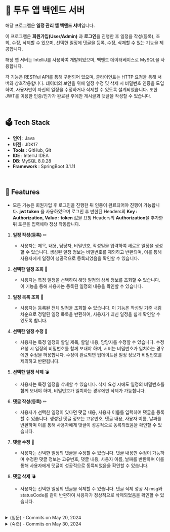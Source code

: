 # 📅 투두 앱 백엔드 서버

해당 프로그램은 **일정 관리 앱 백엔드 서버**입니다.<br/>

이 프로그램은 **회원가입(User/Admin)** 과 **로그인**을 진행한 후 일정을 작성(등록), 조회, 수정, 삭제할 수 있으며, 선택한 일정에 댓글을 등록, 수정, 삭제할 수 있는 기능을 제공합니다.

해당 앱 서버는 IntelliJ를 사용하여 개발되었으며, 백엔드 데이터베이스로 MySQL을 사용합니다. 

각 기능은 RESTful API를 통해 구현되어 있으며, 클라이언트는 HTTP 요청을 통해 서버와 상호작용합니다. 데이터의 보안을 위해 일정 수정 및 삭제 시 비밀번호 인증을 도입하여, 사용자만이 자신의 일정을 수정하거나 삭제할 수 있도록 설계되었습니다. 또한 JWT를 이용한 인증/인가가 완료된 후에만 게시글과 댓글을 작성할 수 있습니다.

<br>

## 🗳 Tech Stack
-   **언어**  : Java
-   **버전** : JDK17
-   **Tools** : GitHub, Git
-   **IDE** : IntelliJ IDEA
-   **DB**: MySQL 8.0.28
-   **Framework** : SpringBoot 3.1.11

<br>

## 🌠 Features

- 모든 기능은 회원가입 후 로그인을 진행한 뒤 인증이 완료되어야 진행이 가능합니다. **jwt token** 을 사용하였으며 로그인 후 반한된 Headers의 **Key : Authorization, Value : token** 값을 요청 Headers의 **Authorization**을 추가한 뒤 토큰을 입력해야 정상 작동합니다.

1. **일정 작성(등록)** ✏

    - 사용자는 제목, 내용, 담당자, 비밀번호, 작성일을 입력하여 새로운 일정을 생성할 수 있습니다. 생성된 일정 정보는 비밀번호를 제외하고 반환되며, 이를 통해 사용자에게 일정이 성공적으로 등록되었음을 확인할 수 있습니다.

2. **선택한 일정 조회** 📑

    - 사용자는 특정 일정을 선택하여 해당 일정의 상세 정보를 조회할 수 있습니다. 이 기능을 통해 사용자는 등록된 일정의 내용을 확인할 수 있습니다.
  
3. **일정 목록 조회** 🧾

    - 사용자는 등록된 전체 일정을 조회할 수 있습니다. 이 기능은 작성일 기준 내림차순으로 정렬된 일정 목록을 반환하여, 사용자가 최신 일정을 쉽게 확인할 수 있도록 합니다.
  
4. **선택한 일정 수정** 🔨

    - 사용자는 특정 일정의 할일 제목, 할일 내용, 담당자를 수정할 수 있습니다. 수정 요청 시 일정의 비밀번호를 함께 보내야 하며, 서버는 비밀번호가 일치하는 경우에만 수정을 허용합니다. 수정이 완료되면 업데이트된 일정 정보가 비밀번호를 제외하고 반환됩니다.
  
5. **선택한 일정 삭제** 💣

     - 사용자는 특정 일정을 삭제할 수 있습니다. 삭제 요청 시에도 일정의 비밀번호를 함께 보내야 하며, 비밀번호가 일치하는 경우에만 삭제가 가능합니다.
  
6. **댓글 작성(등록)** ✏

     - 사용자가 선택한 일정이 있다면 댓글 내용, 사용자 이름를 입력하여 댓글을 등록할 수 있습니다. 생성된 댓글 정보는 고유번호, 댓글 내용, 사용자 이름, 날짜를 반환하며 이를 통해 사용자에게 댓글이 성공적으로 동륵되었음을 확인할 수 있습니다.
  
7. **댓글 수정** 🔨

    - 사용자는 선택한 일정의 댓글을 수정할 수 있습니다. 댓글 내용만 수정이 가능하며 수정한 댓글 정보는 고유번호, 댓글 내용, 사용자 이름, 날짜를 반환하며 이를 통해 사용자에게 댓글이 성공적으로 동륵되었음을 확인할 수 있습니다.

8. **댓글 삭제** 💣

    - 사용자는 선택한 일정의 댓글을 삭제할 수 있습니다. 댓글 삭제 성공 시 msg와 statusCode를 같이 반환하여 사용자가 정상적으로 삭제되었음을 확인할 수 있습니다.
    
<br>

<details>
<summary>(입문) - Commits on May 20, 2024 </summary>
<div markdown="1">
  
## 🖼 Use Case Diagram

![image](https://github.com/LeeNaYoung240/schedule-management-program/assets/107848521/c471c73f-4449-4c0f-91e5-46df6a3898f3)

<br>

## 🧬 ERD DIAGRAM

![image](https://github.com/LeeNaYoung240/schedule-management-program/assets/107848521/1fd0153f-de24-4475-be91-fdd47c5a474f)

<br>

## 🔨 API 명세서

![image](https://github.com/LeeNaYoung240/schedule-management-program/assets/107848521/e4799c98-48ef-4cff-a594-8b063be60f24)

<br>

## 📸 video

<details>
<summary>일정 작성(등록)</summary>
<div markdown="1">
  
https://github.com/LeeNaYoung240/schedule-management-program/assets/107848521/b09d7d76-4c25-43c7-8124-f28d7bad530a

</div>
</details>

<details>
<summary>선택한 일정 조회</summary>
<div markdown="1">
  
https://github.com/LeeNaYoung240/schedule-management-program/assets/107848521/1e171676-0bf2-49ae-8445-4e78741c79aa

</div>
</details>

<details>
<summary>일정 목록 조회</summary>
<div markdown="1">
  
https://github.com/LeeNaYoung240/schedule-management-program/assets/107848521/f9d26eb7-ac5c-427b-a035-92408f4ed496

</div>
</details>

<details>
<summary>선택한 일정 수정</summary>
<div markdown="1">
  
https://github.com/LeeNaYoung240/schedule-management-program/assets/107848521/967e31d6-58ae-4afb-9a08-893b3429e2f3

</div>
</details>

<details>
<summary>선택한 일정 삭제</summary>
<div markdown="1">
  
https://github.com/LeeNaYoung240/schedule-management-program/assets/107848521/ae18a9cd-3dd8-4a88-8474-49f1a9a835ee

</div>
</details>

<br>

## 🩹 개선 사항

<details>
<summary>개선 사항</summary>
<div markdown="1">

![image](https://github.com/LeeNaYoung240/schedule-management-program/assets/107848521/3b38de04-20ae-4fc9-9b47-ad3a749ea8f7)

- JPA Auditing 적용하여 date 자동으로 저장되게 변환

</div>
</details>

</div>
</details>

<details>
<summary>(숙련) - Commits on May 30, 2024 </summary>
<div markdown="1">

## 🖼 Use Case Diagram

![image](https://github.com/LeeNaYoung240/schedule-management-program/assets/107848521/560a5181-5df6-4b28-a0a2-3e91ce14d436)

<br>

## 🧬 ERD DIAGRAM

![image](https://github.com/LeeNaYoung240/schedule-management-program/assets/107848521/aaa9ad03-7978-4867-a2a1-06fa9f239c19)

<br>

## 🔨 API 명세서
<details>
<summary>회원가입</summary>
<div markdown="1">
    
 ![image](https://github.com/LeeNaYoung240/schedule-management-program/assets/107848521/2e0dfc00-6699-45fc-bd99-1ba64fab481b)

</div>
</details>

<details>
<summary>로그인</summary>
<div markdown="1">
    
![image](https://github.com/LeeNaYoung240/schedule-management-program/assets/107848521/579d60ce-4581-4670-98cd-b0e39f096589)


</div>
</details>

<details>
<summary>게시글(일정)</summary>
<div markdown="1">
    
![image](https://github.com/LeeNaYoung240/schedule-management-program/assets/107848521/455640a4-8ac7-4e25-a141-2e298bfef356)

</div>
</details>

<details>
<summary>댓글</summary>
<div markdown="1">
    
![image](https://github.com/LeeNaYoung240/schedule-management-program/assets/107848521/47375d87-e7a8-418a-b6e0-73248283f0c3)

</div>
</details>

<br>

## 📸 video

<details>
<summary>회원가입</summary>
<div markdown="1">
  

https://github.com/LeeNaYoung240/schedule-management-program/assets/107848521/21e82819-083a-4167-b3ef-ebe7b9fed0f4


</div>
</details>

<details>
<summary>로그인</summary>
<div markdown="1">
  

https://github.com/LeeNaYoung240/schedule-management-program/assets/107848521/7718d34c-ec51-48e7-97af-ad4c6e5f9f92


</div>
</details>

<details>
<summary>인증</summary>
<div markdown="1">
  

https://github.com/LeeNaYoung240/schedule-management-program/assets/107848521/6b47de35-2a93-4f82-8b4e-56320f7dade7


</div>
</details>

<details>
<summary>일정 등록</summary>
<div markdown="1">
  

https://github.com/LeeNaYoung240/schedule-management-program/assets/107848521/b08d53e0-ba0f-43f5-a96f-a7629695a6fd


</div>
</details>

<details>
<summary>댓글 작성(등록)</summary>
<div markdown="1">
  

https://github.com/LeeNaYoung240/schedule-management-program/assets/107848521/0615b40d-4ebc-48ce-9829-ad69e5483042


</div>
</details>

<details>
<summary>댓글 수정</summary>
<div markdown="1">
  

https://github.com/LeeNaYoung240/schedule-management-program/assets/107848521/83a35e30-57f3-4ed7-a968-1142a03a24c2


</div>
</details>

<details>
<summary>댓글 삭제</summary>
<div markdown="1">
  


https://github.com/LeeNaYoung240/schedule-management-program/assets/107848521/2f78d5b9-6808-4b66-b085-fb2a6e50667f



</div>
</details>

</div>
</details>




</div>
</details>

